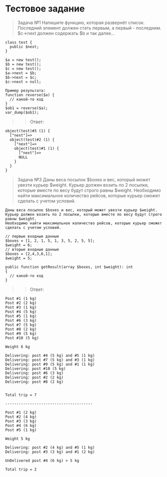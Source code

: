 # Тестовое задание

> Задача №1
Напишите функцию, которая развернёт список.
Последний элемент должен стать первым, а первый - последним. 
$c→next должен содержать $b и так далее...

``` 
class test {
  public $next;
}

$a = new test();
$b = new test();
$c = new test();
$a->next = $b;
$b->next = $c;
$c->next = null;

Пример результата:
function reverse($a) {
  // какой-то код
}
$ob1 = reverse($a);
var_dump($ob1);
```
>> Ответ:
```
object(test)#3 (1) {
  ["next"]=>
  object(test)#2 (1) {
    ["next"]=>
    object(test)#1 (1) {
      ["next"]=>
      NULL
    }
  }
}
```

> Задача №3
Даны веса посылок $boxes и вес, который может увезти курьер $weight.
Курьер должен возить по 2 посылки, которые вместе по весу будут строго равны $weight.
Необходимо найти максимальное количество рейсов, которые курьер сможет сделать с учетом условий.
```
Даны веса посылок $boxes и вес, который может увезти курьер $weight.
Курьер должен возить по 2 посылки, которые вместе по весу будут строго равны $weight.
Необходимо найти максимальное количество рейсов, которые курьер сможет сделать с учетом условий.

// первые входные данные
$boxes = [1, 2, 1, 5, 1, 3, 5, 2, 5, 5];
$weight = 6;
// вторые входные данные
$boxes = [2,4,3,6,1];
$weight = 5;

public function getResult(array $boxes, int $weight): int
{
  // какой-то код
}
```
>> Ответ: 
```
Post #1 (1 kg)
Post #2 (2 kg)
Post #3 (1 kg)
Post #4 (5 kg)
Post #5 (1 kg)
Post #6 (3 kg)
Post #7 (5 kg)
Post #8 (2 kg)
Post #9 (5 kg)
Post #10 (5 kg)

Weight 6 kg

Delivering: post #4 (5 kg) and #5 (1 kg)
Delivering: post #7 (5 kg) and #3 (1 kg)
Delivering: post #9 (5 kg) and #1 (1 kg)
Delivering: post #10 (5 kg)
Delivering: post #6 (3 kg)
Delivering: post #2 (2 kg)
Delivering: post #8 (2 kg)


Total trip = 7

---------------------------------------

Post #1 (2 kg)
Post #2 (4 kg)
Post #3 (3 kg)
Post #4 (6 kg)
Post #5 (1 kg)

Weight 5 kg

Delivering: post #2 (4 kg) and #5 (1 kg)
Delivering: post #3 (3 kg) and #1 (2 kg)

UnDelivered post #4 (6 kg) > 5 kg

Total trip = 2
```

